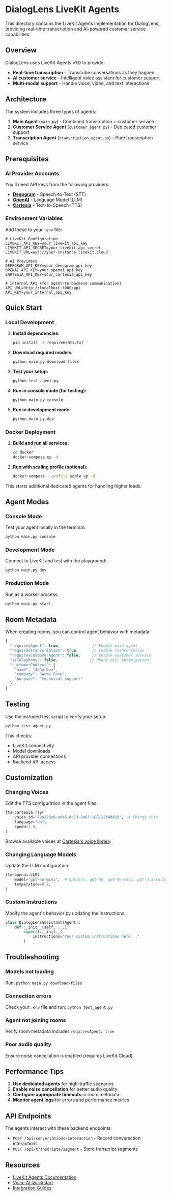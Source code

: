 # DialogLens LiveKit Agents

This directory contains the LiveKit Agents implementation for DialogLens, providing real-time transcription and AI-powered customer service capabilities.

## Overview

DialogLens uses LiveKit Agents v1.0 to provide:
- **Real-time transcription** - Transcribe conversations as they happen
- **AI customer service** - Intelligent voice assistant for customer support
- **Multi-modal support** - Handle voice, video, and text interactions

## Architecture

The system includes three types of agents:

1. **Main Agent** (`main.py`) - Combined transcription + customer service
2. **Customer Service Agent** (`customer_agent.py`) - Dedicated customer support
3. **Transcription Agent** (`transcription_agent.py`) - Pure transcription service

## Prerequisites

### AI Provider Accounts

You'll need API keys from the following providers:

- **[Deepgram](https://deepgram.com/)** - Speech-to-Text (STT)
- **[OpenAI](https://platform.openai.com/)** - Language Model (LLM)
- **[Cartesia](https://cartesia.ai/)** - Text-to-Speech (TTS)

### Environment Variables

Add these to your `.env` file:

```env
# LiveKit Configuration
LIVEKIT_API_KEY=your_livekit_api_key
LIVEKIT_API_SECRET=your_livekit_api_secret
LIVEKIT_URL=wss://your-instance.livekit.cloud

# AI Providers
DEEPGRAM_API_KEY=your_deepgram_api_key
OPENAI_API_KEY=your_openai_api_key
CARTESIA_API_KEY=your_cartesia_api_key

# Internal API (for agent-to-backend communication)
API_URL=http://localhost:3000/api
API_KEY=your_internal_api_key
```

## Quick Start

### Local Development

1. **Install dependencies:**
   ```bash
   pip install -r requirements.txt
   ```

2. **Download required models:**
   ```bash
   python main.py download-files
   ```

3. **Test your setup:**
   ```bash
   python test_agent.py
   ```

4. **Run in console mode (for testing):**
   ```bash
   python main.py console
   ```

5. **Run in development mode:**
   ```bash
   python main.py dev
   ```

### Docker Deployment

1. **Build and run all services:**
   ```bash
   cd docker
   docker-compose up -d
   ```

2. **Run with scaling profile (optional):**
   ```bash
   docker-compose --profile scale up -d
   ```

This starts additional dedicated agents for handling higher loads.

## Agent Modes

### Console Mode
Test your agent locally in the terminal:
```bash
python main.py console
```

### Development Mode
Connect to LiveKit and test with the playground:
```bash
python main.py dev
```

### Production Mode
Run as a worker process:
```bash
python main.py start
```

## Room Metadata

When creating rooms, you can control agent behavior with metadata:

```javascript
{
  "requiresAgent": true,              // Enable main agent
  "requiresTranscription": true,      // Enable transcription
  "requiresCustomerAgent": false,     // Enable customer service
  "isTelephony": false,              // Phone call optimization
  "customerContext": {
    "name": "John Doe",
    "company": "Acme Corp",
    "purpose": "technical support"
  }
}
```

## Testing

Use the included test script to verify your setup:

```bash
python test_agent.py
```

This checks:
- LiveKit connectivity
- Model downloads
- API provider connections
- Backend API access

## Customization

### Changing Voices

Edit the TTS configuration in the agent files:

```python
tts=cartesia.TTS(
    voice_id="79a125e8-cd45-4c13-8a67-188112f4dd22",  # Change this
    language="en",
    speed=1.0,
)
```

Browse available voices at [Cartesia's voice library](https://play.cartesia.ai/).

### Changing Language Models

Update the LLM configuration:

```python
llm=openai.LLM(
    model="gpt-4o-mini",  # Options: gpt-4o, gpt-4o-mini, gpt-3.5-turbo
    temperature=0.7,
)
```

### Custom Instructions

Modify the agent's behavior by updating the instructions:

```python
class DialogLensAssistant(Agent):
    def __init__(self, ...):
        super().__init__(
            instructions="Your custom instructions here..."
        )
```

## Troubleshooting

### Models not loading
Run: `python main.py download-files`

### Connection errors
Check your `.env` file and run: `python test_agent.py`

### Agent not joining rooms
Verify room metadata includes `requiresAgent: true`

### Poor audio quality
Ensure noise cancellation is enabled (requires LiveKit Cloud)

## Performance Tips

1. **Use dedicated agents** for high-traffic scenarios
2. **Enable noise cancellation** for better audio quality
3. **Configure appropriate timeouts** in room metadata
4. **Monitor agent logs** for errors and performance metrics

## API Endpoints

The agents interact with these backend endpoints:

- `POST /api/conversations/interaction` - Record conversation interactions
- `POST /api/transcripts/segment` - Store transcript segments

## Resources

- [LiveKit Agents Documentation](https://docs.livekit.io/agents/)
- [Voice AI Quickstart](https://docs.livekit.io/agents/start/voice-ai/)
- [Integration Guides](https://docs.livekit.io/agents/integrations/)